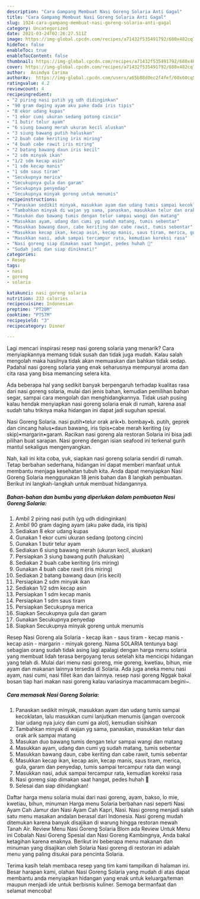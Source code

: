 ```yaml
---
description: "Cara Gampang Membuat Nasi Goreng Solaria Anti Gagal"
title: "Cara Gampang Membuat Nasi Goreng Solaria Anti Gagal"
slug: 1924-cara-gampang-membuat-nasi-goreng-solaria-anti-gagal
category: Uncategorized
date: 2021-03-24T02:26:27.511Z
image: https://img-global.cpcdn.com/recipes/a71432f535491792/680x482cq70/nasi-goreng-solaria-foto-resep-utama.jpg
hideToc: false
enableToc: true
enableTocContent: false
thumbnail: https://img-global.cpcdn.com/recipes/a71432f535491792/680x482cq70/nasi-goreng-solaria-foto-resep-utama.jpg
cover: https://img-global.cpcdn.com/recipes/a71432f535491792/680x482cq70/nasi-goreng-solaria-foto-resep-utama.jpg
author:  Anindya Carima
authorAv:  https://img-global.cpcdn.com/users/a65b88d0ec2f4fef/60x60cq50/avatar.jpg
ratingvalue: 4.2
reviewcount: 4
recipeingredient:
- "2 piring nasi putih yg udh didinginkan"
- "90 gram daging ayam aku pake dada iris tipis"
- "8 ekor udang kupas"
- "1 ekor cumi ukuran sedang potong cincin"
- "1 butir telur ayam"
- "6 siung bawang merah ukuran kecil aluskan"
- "3 siung bawang putih haluskan"
- "2 buah cabe keriting iris miring"
- "4 buah cabe rawit iris miring"
- "2 batang bawang daun iris kecil"
- "2 sdm minyak ikan"
- "1/2 sdm kecap asin"
- "1 sdm kecap manis"
- "1 sdm saus tiram"
- "Secukupnya merica"
- "Secukupnya gula dan garam"
- "Secukupnya penyedap"
- "Secukupnya minyak goreng untuk menumis"
recipeinstructions:
- "Panaskan sedikit minyak, masukkan ayam dan udang tumis sampai kecoklatan, lalu masukkan cumi lanjutkan menumis (jangan overcook biar udang nya juicy dan cumi ga alot), kemudian sisihkan"
- "Tambahkan minyak di wajan yg sama, panaskan, masukkan telur dan orak arik sampai matang"
- "Masukan duo bawang tumis dengan telur sampai wangi dan matang"
- "Masukkan ayam, udang dan cumi yg sudah matang, tumis sebentar"
- "Masukkan bawang daun, cabe keriting dan cabe rawit, tumis sebentar"
- "Masukkan kecap ikan, kecap asin, kecap manis, saus tiram, merica, gula, garam dan penyedap, tumis sampai tercampur rata dan wangi"
- "Masukkan nasi, aduk sampai tercampur rata, kemudian koreksi rasa"
- "Nasi goreng siap dimakan saat hangat, pedes huhah 🤤"
- "Sudah jadi dan siap dinikmati!"
categories:
- Resep
tags:
- nasi
- goreng
- solaria

katakunci: nasi goreng solaria 
nutrition: 233 calories
recipecuisine: Indonesian
preptime: "PT20M"
cooktime: "PT57M"
recipeyield: "3"
recipecategory: Dinner

---
```



Lagi mencari inspirasi resep nasi goreng solaria yang menarik? Cara menyiapkannya memang tidak susah dan tidak juga mudah. Kalau salah mengolah maka hasilnya tidak akan memuaskan dan bahkan tidak sedap. Padahal nasi goreng solaria yang enak seharusnya mempunyai aroma dan cita rasa yang bisa memancing selera kita.


Ada beberapa hal yang sedikit banyak berpengaruh terhadap kualitas rasa dari nasi goreng solaria, mulai dari jenis bahan, kemudian pemilihan bahan segar, sampai cara mengolah dan menghidangkannya. Tidak usah pusing kalau hendak menyiapkan nasi goreng solaria enak di rumah, karena asal sudah tahu triknya maka hidangan ini dapat jadi suguhan spesial.

Nasi Goreng Solaria. nasi putih•telur orak arik•b. bombay•b. putih, geprek dan cincang halus•daun bawang, iris tipis•cabe merah keriting (sy skip)•margarin•garam. Racikan nasi goreng ala restoran Solaria ini bisa jadi pilihan buat sarapan. Nasi goreng dengan isian seafood ini terkenal gurih mantul sekaligus mengenyangkan.


Nah, kali ini kita coba, yuk, siapkan nasi goreng solaria sendiri di rumah. Tetap berbahan sederhana, hidangan ini dapat memberi manfaat untuk membantu menjaga kesehatan tubuh kita. Anda dapat menyiapkan Nasi Goreng Solaria menggunakan 18 jenis bahan dan 8 langkah pembuatan. Berikut ini langkah-langkah untuk membuat hidangannya.

<!--inarticleads1-->

##### Bahan-bahan dan bumbu yang diperlukan dalam pembuatan Nasi Goreng Solaria:

1. Ambil 2 piring nasi putih (yg udh didinginkan)
1. Ambil 90 gram daging ayam (aku pake dada, iris tipis)
1. Sediakan 8 ekor udang kupas
1. Gunakan 1 ekor cumi ukuran sedang (potong cincin)
1. Gunakan 1 butir telur ayam
1. Sediakan 6 siung bawang merah (ukuran kecil, aluskan)
1. Persiapkan 3 siung bawang putih (haluskan)
1. Sediakan 2 buah cabe keriting (iris miring)
1. Gunakan 4 buah cabe rawit (iris miring)
1. Sediakan 2 batang bawang daun (iris kecil)
1. Persiapkan 2 sdm minyak ikan
1. Sediakan 1/2 sdm kecap asin
1. Persiapkan 1 sdm kecap manis
1. Persiapkan 1 sdm saus tiram
1. Persiapkan Secukupnya merica
1. Siapkan Secukupnya gula dan garam
1. Gunakan Secukupnya penyedap
1. Siapkan Secukupnya minyak goreng untuk menumis


Resep Nasi Goreng ala Solaria - kecap ikan - saus tiram - kecap manis - kecap asin - margarin - minyak goreng. Nama SOLARIA tentunya bagi sebagian orang sudah tidak asing lagi apalagi dengan harga menu solaria yang membuat lidah terasa bergoyang terus setelah kita mencicipi hidangan yang telah di. Mulai dari menu nasi goreng, mie goreng, kwetiau, bihun, mie ayam dan makanan lainnya tersedia di Solaria. Ada juga aneka menu nasi ayam, nasi cumi, nasi fillet ikan dan lainnya. resep nasi goreng Nggak bakal bosan tiap hari makan nasi goreng kalau variasinya macammacam begini~. 

<!--inarticleads2-->

##### Cara memasak Nasi Goreng Solaria:

1. Panaskan sedikit minyak, masukkan ayam dan udang tumis sampai kecoklatan, lalu masukkan cumi lanjutkan menumis (jangan overcook biar udang nya juicy dan cumi ga alot), kemudian sisihkan
1. Tambahkan minyak di wajan yg sama, panaskan, masukkan telur dan orak arik sampai matang
1. Masukan duo bawang tumis dengan telur sampai wangi dan matang
1. Masukkan ayam, udang dan cumi yg sudah matang, tumis sebentar
1. Masukkan bawang daun, cabe keriting dan cabe rawit, tumis sebentar
1. Masukkan kecap ikan, kecap asin, kecap manis, saus tiram, merica, gula, garam dan penyedap, tumis sampai tercampur rata dan wangi
1. Masukkan nasi, aduk sampai tercampur rata, kemudian koreksi rasa
1. Nasi goreng siap dimakan saat hangat, pedes huhah 🤤
1. Selesai dan siap dihidangkan!

Daftar harga menu solaria mulai dari nasi goreng, ayam, bakso, lo mie, kwetiau, bihun, minuman Harga menu Solaria berbahan nasi seperti Nasi Ayam Cah Jamur dan Nasi Ayam Cah Kapri, Nasi. Nasi goreng menjadi salah satu menu masakan andalan berasal dari Indonesia. Nasi goreng mudah ditemukan karena banyak disajikan di warung hingga restoran mewah Tanah Air. Review Menu Nasi Goreng Solaria Blom ada Review Untuk Menu ini Cobalah Nasi Goreng Spesial dan Nasi Goreng Kambingnya, Anda bakal ketagihan karena enaknya. Berikut ini beberapa menu makanan dan minuman yang disajikan oleh Solaria Nasi goreng di restoran ini adalah menu yang paling disukai para pencinta Solaria. 

Terima kasih telah membaca resep yang tim kami tampilkan di halaman ini. Besar harapan kami, olahan Nasi Goreng Solaria yang mudah di atas dapat membantu anda menyiapkan hidangan yang enak untuk keluarga/teman maupun menjadi ide untuk berbisnis kuliner. Semoga bermanfaat dan selamat mencoba!
